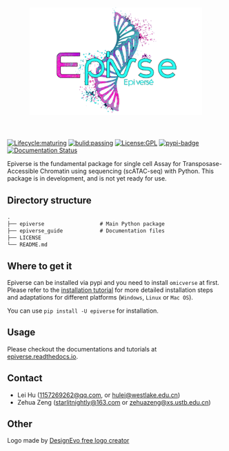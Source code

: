 <h1 align="center">
<img src="https://raw.githubusercontent.com/Starlitnightly/Epiverse/main/Epiverse_guide/docs/img/logo.png" width="400">
</h1><br>

[![Lifecycle:maturing](https://img.shields.io/badge/lifecycle-maturing-blue.svg)](https://www.tidyverse.org/lifecycle/#maturing) [![bulid:passing](https://img.shields.io/appveyor/build/gruntjs/grunt)](https://img.shields.io/appveyor/build/gruntjs/grunt) [![License:GPL](https://img.shields.io/badge/license-GNU-blue)](https://img.shields.io/apm/l/vim-mode) [![pypi-badge](https://img.shields.io/pypi/v/epiverse)](https://pypi.org/project/epiverse) [![Documentation Status](https://readthedocs.org/projects/omicverse/badge/?version=latest)](https://epiverse.readthedocs.io/en/latest/?badge=latest) 

Epiverse is the fundamental package for single cell Assay for Transposase-Accessible Chromatin using sequencing (scATAC-seq) with Python. This package is in development, and is not yet ready for use.

## Directory structure

````shell
.
├── epiverse                  # Main Python package
├── epiverse_guide            # Documentation files
├── LICENSE
└── README.md
````

## Where to get it

Epiverse can be installed via pypi and you need to install `omicverse` at first. Please refer to the [installation tutorial](https://epiverse.readthedocs.io/en/latest/Installation_guild/) for more detailed installation steps and adaptations for different platforms (`Windows`, `Linux` or `Mac OS`).

You can use  `pip install -U epiverse` for installation.

## Usage

Please checkout the documentations and tutorials at [epiverse.readthedocs.io](https://epiverse.readthedocs.io/en/latest/).

## Contact

- Lei Hu ([1157269262@qq.com](mailto:1157269262@qq.com), or [hulei@westlake.edu.cn](mailto:hulei@westlake.edu.cn))
- Zehua Zeng ([starlitnightly@163.com](mailto:starlitnightly@163.com) or [zehuazeng@xs.ustb.edu.cn](mailto:zehuazeng@xs.ustb.edu.cn))

## Other

<div>Logo made by <a href="https://www.designevo.com/" title="Free Online Logo Maker">DesignEvo free logo creator</a></div>


